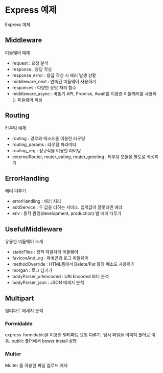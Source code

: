 # Express 예제
Express 예제

## Middleware
미들웨어 예제

- request : 요청 분석
- response : 응답 작성
- response_error : 응답 작성 시 에러 발생 상황
- middleware_next : 연속된 미들웨어 사용하기
- responses : 다양한 응답 처리 함수
- middleware_async : 비동기 API, Promise, Await를 이용한 미들웨어를 사용하는 미들웨어 작성

## Routing
라우팅 예제

- routing : 경로와 메소드를 이용한 라우팅
- routing_params : 라우팅 파라미터
- routing_reg : 정규식을 이용한 라이팅
- externalRouter, router_eating, router_greeting : 라우팅 모듈을 별도로 작성하기

## ErrorHandling
에러 다루기

- errorHandling : 에러 처리
- addService : 두 값을 더하는 서비스. 입력값이 잘못되면 에러.
- env : 동작 환경(development, production) 별 에러 다루기

## UsefulMiddleware
유용한 미들웨어 소개

- staticFiles : 정적 파일처리 미들웨어
- faviconAndLog : 파비콘과 로그 미들웨어
- methodOverride : HTML폼에서 Delete/Put 등의 메소드 사용하기
- morgan : 로그 남기기
- bodyParser_urlencoded : URLEncoded 바디 분석
- bodyParser_json : JSON 메세지 분석

## Multipart
멀티파트 메세지 분석

### Formidable
express-formidable을 이용한 멀티파트 요청 다루기. 임시 파일을 이미지 폴더로 이동. public 폴더에서 bower install 실행

### Multer
Multer 를 이용한 파일 업로드 예제
